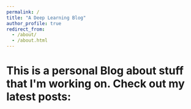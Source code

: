 ```yaml
---
permalink: /
title: "A Deep Learning Blog"
author_profile: true
redirect_from: 
  - /about/
  - /about.html
---
```


This is a personal Blog about stuff that I'm working on. Check out my latest posts: 
=======

